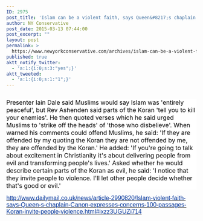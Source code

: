 ```yaml
---
ID: 2975
post_title: 'Islam can be a violent faith, says Queen&#8217;s chaplain: Canon expresses concerns about 100 passages in the Koran that &#8216;invite people to violence&#8217;'
author: NY Conservative
post_date: 2015-03-13 07:44:00
post_excerpt: ""
layout: post
permalink: >
  https://www.newyorkconservative.com/archives/islam-can-be-a-violent-faith-says-queens-chaplain-canon-expresses-concerns-about-100-passages-in-the-koran-that-invite-people-to-violence/
published: true
aktt_notify_twitter:
  - 'a:1:{i:0;s:3:"yes";}'
aktt_tweeted:
  - 'a:1:{i:0;s:1:"1";}'
---
```

<p><img src="http://www.newyorkconservative.com/wp-content/uploads/2015/03/031315_1143_Islamcanbea1.jpg" alt="" />
	</p><p style="background: white"><span style="color:black;font-size:12pt">Presenter Iain Dale said Muslims would say Islam was 'entirely peaceful', but Rev Ashenden said parts of the Koran 'tell you to kill your enemies'. He then quoted verses which he said urged Muslims to 'strike off the heads' of 'those who disbelieve'. When warned his comments could offend Muslims, he said: 'If they are offended by my quoting the Koran they are not offended by me, they are offended by the Koran.' He added: 'If you're going to talk about excitement in Christianity it's about delivering people from evil and transforming people's lives.' Asked whether he would describe certain parts of the Koran as evil, he said: 'I notice that they invite people to violence. I'll let other people decide whether that's good or evil.'
</span></p><p><a href="http://www.dailymail.co.uk/news/article-2990820/Islam-violent-faith-says-Queen-s-chaplain-Canon-expresses-concerns-100-passages-Koran-invite-people-violence.html"><span style="color:#003399;font-family:Arial;font-size:12pt">http://www.dailymail.co.uk/news/article-2990820/Islam-violent-faith-says-Queen-s-chaplain-Canon-expresses-concerns-100-passages-Koran-invite-people-violence.html#ixzz3UGUZi714</span></a><span style="color:black;font-family:Arial;font-size:12pt">
		</span></p>